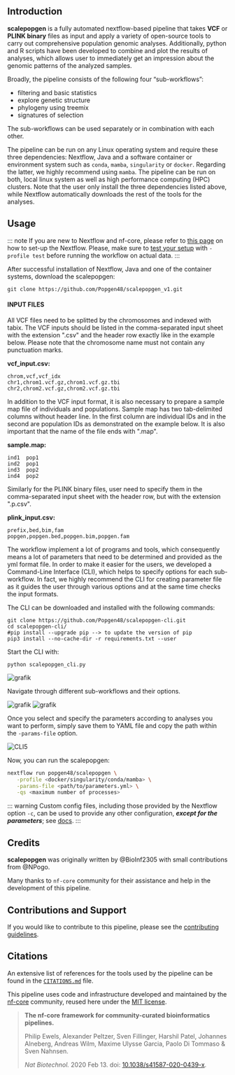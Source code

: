 ## Introduction

**scalepopgen** is a fully automated nextflow-based pipeline that takes **VCF** or **PLINK binary** files as input and apply a variety of open-source tools to carry out comprehensive population genomic analyses. Additionally, python and R scripts have been developed to combine and plot the results of analyses, which allows user to immediately get an impression about the genomic patterns of the analyzed samples. 

<p>Broadly, the pipeline consists of the following four “sub-workflows”:</p>
<ul>
<li>filtering and basic statistics</li>
<li>explore genetic structure</li>
<li>phylogeny using treemix</li>
<li>signatures of selection</li>
</ul>
<p>The sub-workflows can be used separately or in combination with each other.</p>

The pipeline can be run on any Linux operating system and require these three dependencies: Nextflow, Java and a software container or environment system such as `conda`, `mamba`, `singularity` or `docker`. Regarding the latter, we highly recommend using `mamba`. The pipeline can be run on both, local linux system as well as high performance computing (HPC) clusters. Note that the user only install the three dependencies listed above, while Nextflow automatically downloads the rest of the tools for the analyses.

## Usage

::: note
If you are new to Nextflow and nf-core, please refer to [this page](https://nf-co.re/docs/usage/installation) on how to set-up the Nextflow. Please, make sure to [test your setup](https://nf-co.re/docs/usage/introduction#how-to-run-a-pipeline) with `-profile test` before running the workflow on actual data.
:::

After successful installation of Nextflow, Java and one of the container systems, download the scalepopgen:

```
git clone https://github.com/Popgen48/scalepopgen_v1.git
```

#### INPUT FILES

All VCF files need to be splitted by the chromosomes and indexed with tabix. The VCF inputs should be listed in the comma-separated input sheet with the extension ".csv" and the header row exactly like in the example below. Please note that the chromosome name must not contain any punctuation marks.

**vcf_input.csv:**
```
chrom,vcf,vcf_idx
chr1,chrom1.vcf.gz,chrom1.vcf.gz.tbi
chr2,chrom2.vcf.gz,chrom2.vcf.gz.tbi
```
In addition to the VCF input format, it is also necessary to prepare a sample map file of individuals and populations. Sample map has two tab-delimited columns without header line. In the first column are individual IDs and in the second are population IDs as demonstrated on the example below. It is also important that the name of the file ends with ".map".

**sample.map:**
```
ind1  pop1
ind2  pop1
ind3  pop2
ind4  pop2
```

Similarly for the PLINK binary files, user need to specify them in the comma-separated input sheet with the header row, but with the extension ".p.csv".

**plink_input.csv:**
```
prefix,bed,bim,fam
popgen,popgen.bed,popgen.bim,popgen.fam
```


The workflow implement a lot of programs and tools, which consequently means a lot of parameters that need to be determined and provided as the yml format file. In order to make it easier for the users, we developed a Command-Line Interface (CLI), which helps to specify options for each sub-workflow. In fact, we highly recommend the CLI for creating parameter file as it guides the user through various options and at the same time checks the input formats.

The CLI can be downloaded and installed with the following commands:

```
git clone https://github.com/Popgen48/scalepopgen-cli.git
cd scalepopgen-cli/
#pip install --upgrade pip --> to update the version of pip 
pip3 install --no-cache-dir -r requirements.txt --user
```

Start the CLI with:
```
python scalepopgen_cli.py
```
![grafik](https://github.com/Popgen48/scalepopgen_v1/assets/131758840/1e853c26-404d-43d5-b3fb-d7a1c9e879d4)

Navigate through different sub-workflows and their options.

![grafik](https://github.com/Popgen48/scalepopgen_v1/assets/131758840/96936bd8-a3d6-46e9-814a-5119ef0eee4a)
![grafik](https://github.com/Popgen48/scalepopgen_v1/assets/131758840/d980e7bb-cddf-478a-9849-db40dd96c399)


Once you select and specify the parameters according to analyses you want to perform, simply save them to YAML file and copy the path within the `-params-file` option.

![CLI5](https://github.com/Popgen48/scalepopgen_v1/assets/131758840/2ff87f49-7a8d-40f3-b392-51e4c1afa92e)

Now, you can run the scalepopgen:

```bash
nextflow run popgen48/scalepopgen \
   -profile <docker/singularity/conda/mamba> \
   -params-file <path/to/parameters.yml> \
   -qs <maximum number of processes>
```

::: warning
Custom config files, including those provided by the Nextflow option `-c`, can be used to provide any other configuration, _**except for the parameters**_;
see [docs](https://nf-co.re/usage/configuration#custom-configuration-files).
:::

## Credits

**scalepopgen** was originally written by @BioInf2305 with small contributions from @NPogo.

Many thanks to `nf-core` community for their assistance and help in the development of this pipeline.

<!-- TODO nf-core: If applicable, make list of people who have also contributed -->

## Contributions and Support

If you would like to contribute to this pipeline, please see the [contributing guidelines](.github/CONTRIBUTING.md).

## Citations

<!-- TODO nf-core: Add citation for pipeline after first release. Uncomment lines below and update Zenodo doi and badge at the top of this file. -->
<!-- If you use  popgen48/scalepopgen for your analysis, please cite it using the following doi: [10.5281/zenodo.XXXXXX](https://doi.org/10.5281/zenodo.XXXXXX) -->

<!-- TODO nf-core: Add bibliography of tools and data used in your pipeline -->

An extensive list of references for the tools used by the pipeline can be found in the [`CITATIONS.md`](CITATIONS.md) file.

This pipeline uses code and infrastructure developed and maintained by the [nf-core](https://nf-co.re) community, reused here under the [MIT license](https://github.com/nf-core/tools/blob/master/LICENSE).

> **The nf-core framework for community-curated bioinformatics pipelines.**
>
> Philip Ewels, Alexander Peltzer, Sven Fillinger, Harshil Patel, Johannes Alneberg, Andreas Wilm, Maxime Ulysse Garcia, Paolo Di Tommaso & Sven Nahnsen.
>
> _Nat Biotechnol._ 2020 Feb 13. doi: [10.1038/s41587-020-0439-x](https://dx.doi.org/10.1038/s41587-020-0439-x).
